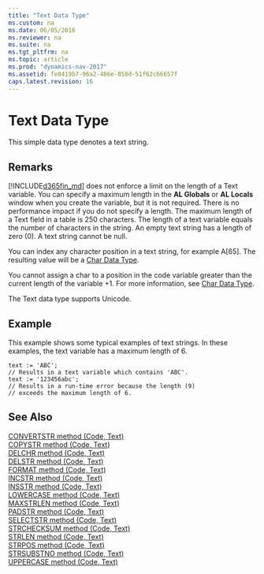 ```yaml
---
title: "Text Data Type"
ms.custom: na
ms.date: 06/05/2016
ms.reviewer: na
ms.suite: na
ms.tgt_pltfrm: na
ms.topic: article
ms.prod: "dynamics-nav-2017"
ms.assetid: fe8419b7-96a2-486e-858d-51f62c66657f
caps.latest.revision: 16
---
```

# Text Data Type
This simple data type denotes a text string.  
  
## Remarks  
 [!INCLUDE[d365fin_md](../includes/d365fin_md.md)] does not enforce a limit on the length of a Text variable. You can specify a maximum length in the **AL Globals** or **AL Locals** window when you create the variable, but it is not required. There is no performance impact if you do not specify a length. The maximum length of a Text field in a table is 250 characters. The length of a text variable equals the number of characters in the string. An empty text string has a length of zero \(0\). A text string cannot be null.  
  
 You can index any character position in a text string, for example A[65]. The resulting value will be a [Char Data Type](Char-data-type.md).  
  
 You cannot assign a char to a position in the code variable greater than the current length of the variable +1. For more information, see [Char Data Type](Char-data-type.md).  
  
 The Text data type supports Unicode.  
  
## Example  
 This example shows some typical examples of text strings. In these examples, the text variable has a maximum length of 6.  
  
```  
text := 'ABC';  
// Results in a text variable which contains 'ABC'.  
text := '123456abc';  
// Results in a run-time error because the length (9)  
// exceeds the maximum length of 6.  
```  
  
## See Also  
 [CONVERTSTR method (Code, Text)](CONVERTSTR-method--Code--Text-.md)   
 [COPYSTR method (Code, Text)](COPYSTR-method--Code--Text-.md)   
 [DELCHR method (Code, Text)](DELCHR-method--Code--Text-.md)   
 [DELSTR method (Code, Text)](DELSTR-method--Code--Text-.md)   
 [FORMAT method (Code, Text)](FORMAT-method--Code--Text-.md)   
 [INCSTR method (Code, Text)](INCSTR-method--Code--Text-.md)   
 [INSSTR method (Code, Text)](INSSTR-method--Code--Text-.md)   
 [LOWERCASE method (Code, Text)](LOWERCASE-method--Code--Text-.md)   
 [MAXSTRLEN method (Code, Text)](MAXSTRLEN-method--Code--Text-.md)   
 [PADSTR method (Code, Text)](PADSTR-method--Code--Text-.md)   
 [SELECTSTR method (Code, Text)](SELECTSTR-method--Code--Text-.md)   
 [STRCHECKSUM method (Code, Text)](STRCHECKSUM-method--Code--Text-.md)   
 [STRLEN method (Code, Text)](STRLEN-method--Code--Text-.md)   
 [STRPOS method (Code, Text)](STRPOS-method--Code--Text-.md)   
 [STRSUBSTNO method (Code, Text)](STRSUBSTNO-method--Code--Text-.md)   
 [UPPERCASE method (Code, Text)](UPPERCASE-method--Code--Text-.md)
